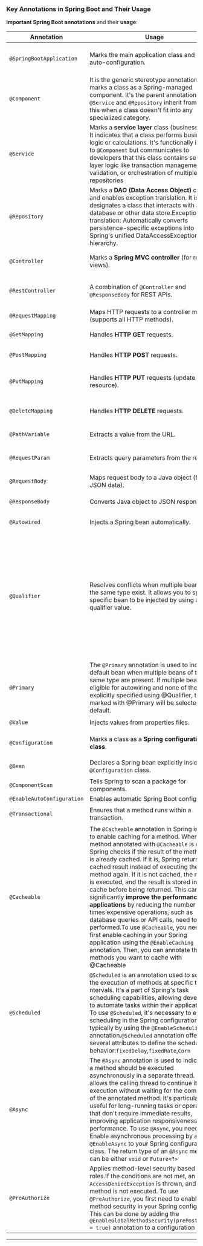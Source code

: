 ### **Key Annotations in Spring Boot and Their Usage**  

**important Spring Boot annotations** and their **usage**:  

| **Annotation** | **Usage** | **Example** |
|--------------|----------|------------|
| `@SpringBootApplication` | Marks the main application class and enables auto-configuration. | `@SpringBootApplication public class MyApp { public static void main(String[] args) { SpringApplication.run(MyApp.class, args); } }` |
| `@Component` | It is the generic stereotype annotation that marks a class as a Spring-managed component. It's the parent annotation that `@Service` and `@Repository` inherit from. Use this when a class doesn't fit into any specialized category. | `@Component public class MyComponent { }` |
| `@Service` | Marks a **service layer** class (business logic). It indicates that a class performs business logic or calculations. It's functionally identical to `@Component` but communicates to developers that this class contains service-layer logic like transaction management, validation, or orchestration of multiple repositories| `@Service public class UserService { }` |
| `@Repository` | Marks a **DAO (Data Access Object)** class and enables exception translation. It is designates a class that interacts with a database or other data store.Exception translation: Automatically converts persistence-specific exceptions into Spring's unified DataAccessException hierarchy. | `@Repository public class UserRepository { }` |
| `@Controller` | Marks a **Spring MVC controller** (for returning views). | `@Controller public class HomeController { @GetMapping("/") public String home() { return "index"; } }` |
| `@RestController` | A combination of `@Controller` and `@ResponseBody` for REST APIs. | `@RestController public class UserController { @GetMapping("/users") public List<User> getUsers() { return userService.getAllUsers(); } }` |
| `@RequestMapping` | Maps HTTP requests to a controller method (supports all HTTP methods). | `@RequestMapping("/users") public class UserController { }` |
| `@GetMapping` | Handles **HTTP GET** requests. | `@GetMapping("/{id}") public User getUser(@PathVariable int id) { return userService.getUser(id); }` |
| `@PostMapping` | Handles **HTTP POST** requests. | `@PostMapping("/") public void createUser(@RequestBody User user) { userService.createUser(user); }` |
| `@PutMapping` | Handles **HTTP PUT** requests (update resource). | `@PutMapping("/{id}") public void updateUser(@PathVariable int id, @RequestBody User user) { userService.updateUser(id, user); }` |
| `@DeleteMapping` | Handles **HTTP DELETE** requests. | `@DeleteMapping("/{id}") public void deleteUser(@PathVariable int id) { userService.deleteUser(id); }` |
| `@PathVariable` | Extracts a value from the URL. | `@GetMapping("/{id}") public User getUser(@PathVariable int id) { return userService.getUser(id); }` |
| `@RequestParam` | Extracts query parameters from the request. | `@GetMapping("/users") public List<User> getUsers(@RequestParam String name) { return userService.findByName(name); }` |
| `@RequestBody` | Maps request body to a Java object (for JSON data). | `@PostMapping("/") public void createUser(@RequestBody User user) { }` |
| `@ResponseBody` | Converts Java object to JSON response. | `@ResponseBody public User getUser() { return new User(1, "John"); }` |
| `@Autowired` | Injects a Spring bean automatically. | `@Service public class UserService { @Autowired private UserRepository userRepository; }` |
| `@Qualifier` | Resolves conflicts when multiple beans of the same type exist. It allows you to specify a specific bean to be injected by using a qualifier value.| `interface Message {} @Component("email") class Email implements Message {} @Component("sms") class SMS implements Message {} @Service class MessageService { @Autowired @Qualifier("email")  private Message message; }` Note: In this example, the **MessageService** depends on the Message interface. There are two implementations of this interface: Email and SMS. Without the **@Qualifier** annotation, Spring would not know which bean to inject. By using **@Qualifier("email")**, we specify that the email bean should be injected.|
| `@Primary` | The `@Primary` annotation is used to indicate a default bean when multiple beans of the same type are present. If multiple beans are eligible for autowiring and none of them are explicitly specified using @Qualifier, the bean marked with @Primary will be selected by default. | `@Primary @Component public class PrimaryBean { }` |
| `@Value` | Injects values from properties files. | `@Value("${app.name}") private String appName;` |
| `@Configuration` | Marks a class as a **Spring configuration class**. | `@Configuration public class AppConfig { @Bean public RestTemplate restTemplate() { return new RestTemplate(); } }` |
| `@Bean` | Declares a Spring bean explicitly inside a `@Configuration` class. | `@Bean public RestTemplate restTemplate() { return new RestTemplate(); }` |
| `@ComponentScan` | Tells Spring to scan a package for components. | `@ComponentScan("com.example")` |
| `@EnableAutoConfiguration` | Enables automatic Spring Boot configuration. | `@EnableAutoConfiguration` |
| `@Transactional` | Ensures that a method runs within a transaction. | `@Transactional public void transferMoney() { debitAccount(); creditAccount(); }` |
| `@Cacheable` | The `@Cacheable` annotation in Spring is used to enable caching for a method. When a method annotated with `@Cacheable` is called, Spring checks if the result of the method call is already cached. If it is, Spring returns the cached result instead of executing the method again. If it is not cached, the method is executed, and the result is stored in the cache before being returned. This can significantly **improve the performance of applications** by reducing the number of times expensive operations, such as database queries or API calls, need to be performed.To use `@Cacheable`, you need to first enable caching in your Spring application using the `@EnableCaching` annotation. Then, you can annotate the methods you want to cache with @Cacheable | `@Service @EnableCaching public class MyService { @Cacheable("myCache") public String getData(String key) {   return data;    } }` |
| `@Scheduled` | `@Scheduled` is an annotation used to schedule the execution of methods at specific times or   ntervals. It's a part of Spring's task scheduling capabilities, allowing developers to automate tasks within their applications. To use `@Scheduled`, it's necessary to enable scheduling in the Spring configuration, typically by using the `@EnableScheduling` annotation.`@Scheduled` annotation offers several attributes to define the scheduling behavior:`fixedDelay`,`fixedRate`,`Corn`  | `@Scheduled(fixedRate = 5000) public void logTime() { System.out.println(new Date()); }` |
| `@Async` | The `@Async` annotation is used to indicate that a method should be executed asynchronously in a separate thread. This allows the calling thread to continue its execution without waiting for the completion of the annotated method. It's particularly useful for long-running tasks or operations that don't require immediate results, improving application responsiveness and performance. To use `@Async`, you need to: Enable asynchronous processing by adding `@EnableAsync` to your Spring configuration class. The return type of an `@Async` method can be either `void` or `Future<?>`| `@Async public void sendEmail() { // Asynchronous email sending logic }` |
| `@PreAuthorize` | Applies method-level security based on roles.If the conditions are not met, an `AccessDeniedException` is thrown, and the method is not executed. To use `@PreAuthorize`, you first need to enable method security in your Spring configuration. This can be done by adding the `@EnableGlobalMethodSecurity(prePostEnabled = true)` annotation to a configuration class.| `@PreAuthorize("hasRole('ADMIN')") public void deleteUser() { }` |

---
 

